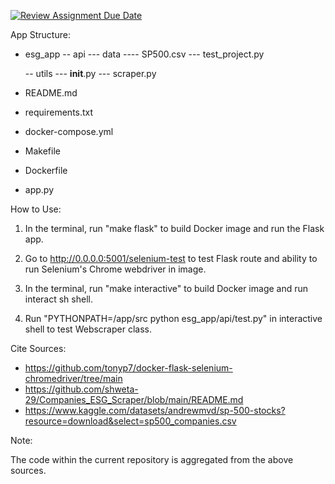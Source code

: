 [![Review Assignment Due Date](https://classroom.github.com/assets/deadline-readme-button-22041afd0340ce965d47ae6ef1cefeee28c7c493a6346c4f15d667ab976d596c.svg)](https://classroom.github.com/a/EqWXl6Ay)

App Structure:

- esg_app
    -- api
        --- data
            ---- SP500.csv
        --- test_project.py

    -- utils
        --- __init__.py
        --- scraper.py
        
- README.md
- requirements.txt
- docker-compose.yml
- Makefile
- Dockerfile
- app.py

How to Use:

1. In the terminal, run "make flask" to build Docker image and run the Flask app.
2. Go to http://0.0.0.0:5001/selenium-test to test Flask route and ability to run Selenium's Chrome webdriver in image.

1. In the terminal, run "make interactive" to build Docker image and run interact sh shell.
2. Run "PYTHONPATH=/app/src python esg_app/api/test.py" in interactive shell to test Webscraper class.

Cite Sources:

- https://github.com/tonyp7/docker-flask-selenium-chromedriver/tree/main
- https://github.com/shweta-29/Companies_ESG_Scraper/blob/main/README.md
- https://www.kaggle.com/datasets/andrewmvd/sp-500-stocks?resource=download&select=sp500_companies.csv

Note:

The code within the current repository is aggregated from the above sources.